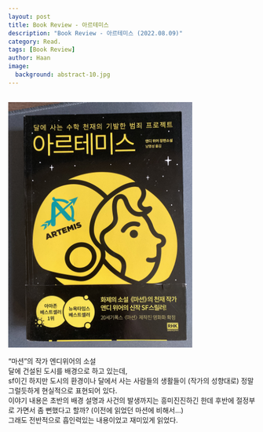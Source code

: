 ```yaml
---
layout: post
title: Book Review - 아르테미스
description: "Book Review - 아르테미스 (2022.08.09)" 
category: Read.
tags: [Book Review]
author: Haan
image:
  background: abstract-10.jpg
---
```

<br/>

<img src="/assets/img/2022/BR_220809.jpg" height="500">


“마션”의 작가 엔디위어의 소설   
달에 건설된 도시를 배경으로 하고 있는데,  
sf이긴 하지만 도시의 환경이나 달에서 사는 사람들의 생활들이 (작가의 성향대로) 정말 그럴듯하게 현실적으로 표현되어 있다.   
이야기 내용은 초반의 배경 설명과 사건의 발생까지는 흥미진진하긴 한데 후반에 절정부로 가면서 좀 뻔했다고 할까? (이전에 읽었던 마션에 비해서…)  
그래도 전반적으로 흡인력있는 내용이었고 재미있게 읽었다.  